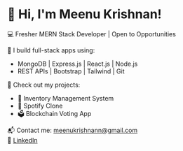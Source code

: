 # 👋 Hi, I'm Meenu Krishnan!

💻 Fresher MERN Stack Developer | Open to Opportunities

🌱 I build full-stack apps using:
- MongoDB | Express.js | React.js | Node.js
- REST APIs | Bootstrap | Tailwind | Git

📂 Check out my projects:
- 🧾 Inventory Management System
- 🎵 Spotify Clone
- 🗳 Blockchain Voting App

📬 Contact me: meenukrishnann@gmail.com  
🔗 [LinkedIn](https://www.linkedin.com/in/meenu-krishnan-m-3b4693276)
